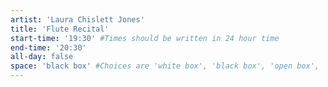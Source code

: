 ```yaml
---
artist: 'Laura Chislett Jones'
title: 'Flute Recital'
start-time: '19:30' #Times should be written in 24 hour time
end-time: '20:30'
all-day: false
space: 'black box' #Choices are 'white box', 'black box', 'open box', 'grounds'
---
```

<!-- Description -->

<!-- Bio -->
